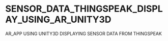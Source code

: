 # SENSOR_DATA_THINGSPEAK_DISPLAY_USING_AR_UNITY3D
AR_APP USING UNITY3D DISPLAYING SENSOR DATA FROM THINGSPEAK
